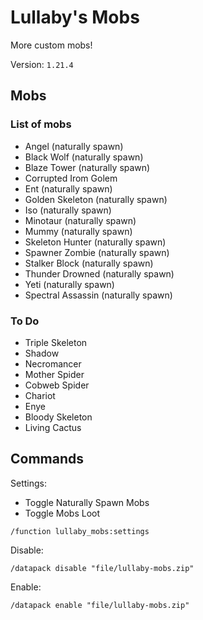 # Lullaby's Mobs

More custom mobs!

Version: `1.21.4`

## Mobs

### List of mobs

- Angel (naturally spawn)
- Black Wolf (naturally spawn)
- Blaze Tower (naturally spawn)
- Corrupted Irom Golem
- Ent (naturally spawn)
- Golden Skeleton (naturally spawn)
- Iso (naturally spawn)
- Minotaur (naturally spawn)
- Mummy (naturally spawn)
- Skeleton Hunter (naturally spawn)
- Spawner Zombie (naturally spawn)
- Stalker Block (naturally spawn)
- Thunder Drowned (naturally spawn)
- Yeti (naturally spawn)
- Spectral Assassin (naturally spawn)

### To Do

- Triple Skeleton
- Shadow
- Necromancer
- Mother Spider
- Cobweb Spider
- Chariot
- Enye
- Bloody Skeleton
- Living Cactus

## Commands

Settings:

- Toggle Naturally Spawn Mobs
- Toggle Mobs Loot

```mcfunction
/function lullaby_mobs:settings
```

Disable:

```mcfunction
/datapack disable "file/lullaby-mobs.zip"
```

Enable:

```mcfunction
/datapack enable "file/lullaby-mobs.zip"
```